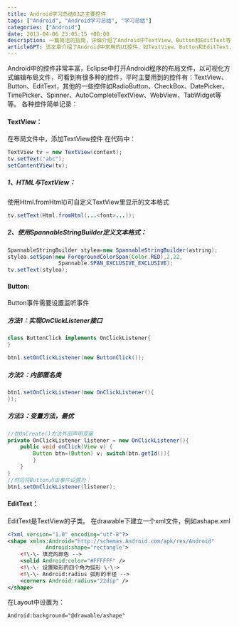 ```yaml
---
title: Android学习总结03之主要控件
tags: ["Android", "Android学习总结", "学习总结"]
categories: ["Android"]
date: 2013-04-06 23:05:15 +08:00
description: 一篇简洁的指南，详细介绍了Android中TextView、Button和EditText等常用控件的使用、文本格式化、事件监听及样式设置。
articleGPT: 该文章介绍了Android中常用的UI控件，如TextView、Button和EditText，并详细阐述了它们的文本显示与格式化、事件监听以及外观定制等基本用法。
---
```


Android中的控件非常丰富，Eclipse中打开Android程序的布局文件，以可视化方式编辑布局文件，可看到有很多种的控件，平时主要用到的控件有：TextView、Button、EditText，其他的一些控件如RadioButton、CheckBox、DatePicker、TimePicker、Spinner、AutoCompleteTextView、WebView、TabWidget等等。
各种控件简单记录：

#### TextView：

在布局文件中，添加TextView控件 在代码中：

```java
TextView tv = new TextView(context);
tv.setText("abc");
setContentView(tv);
```

##### 1、HTML与TextView：

使用Html.fromHtml()可自定义TextView里显示的文本格式

```java
tv.setText(Html.fromHtml(...<font>...));
```

##### 2、使用SpannableStringBuilder定义文本格式：

```java
SpannableStringBuilder stylea=new SpannableStringBuilder(astring);
stylea.setSpan(new ForegroundColorSpan(Color.RED),2,22,
                Spannable.SPAN_EXCLUSIVE_EXCLUSIVE);
tv.setText(stylea);
```

#### Button:

Button事件需要设置监听事件

##### 方法1：实现OnClickListener接口

```java
class ButtonClick implements OnClickListener{
}

btn1.setOnClickListener(new ButtonClick());
```

##### 方法2：内部匿名类

```java
btn1.setOnClickListener(new OnClickListener(){
});
```

##### 方法3：变量方法，最优

```java
//在OnCreate()方法外部声明变量
private OnClickListener listener = new OnClickListener(){
    public void onClick(View v) {
        Button btn=(Button) v; switch(btn.getId()){
        }
    }
}
//然后将Button点击事件设置为：
btn1.setOnClickListener(listener);
```

#### EditText：

EditText是TextView的子类。 在drawable下建立一个xml文件，例如ashape.xml

```xml
<?xml version="1.0" encoding="utf-8"?>
<shape xmlns:Android="http://schemas.Android.com/apk/res/Android"
            Android:shape="rectangle">
    <!\-\- 填充的颜色 -->
    <solid Android:color="#FFFFFF" />
    <!\-\- 设置矩形的四个角为弧形 \-\->
    <!\-\- Android:radius 弧形的半径 -->
    <corners Android:radius="22dip" />
</shape>
```

在Layout中设置为：

```
Android:background="@drawable/ashape"
```
